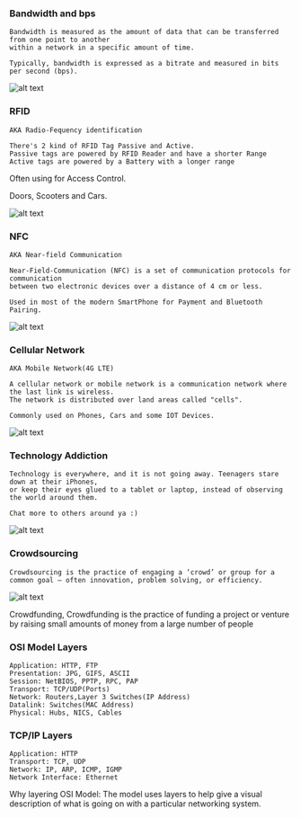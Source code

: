### Bandwidth and bps
    
    Bandwidth is measured as the amount of data that can be transferred from one point to another 
    within a network in a specific amount of time.
    
    Typically, bandwidth is expressed as a bitrate and measured in bits per second (bps).
    
![alt text](https://www.lifewire.com/thmb/Xn0qPM47NVxQNgw44piMWA1SaG0=/1550x1033/filters:fill(auto,1)/what-is-bandwidth-26258091-957d0a321cbe4b09b05b4b211b7e7e6b.png)

### RFID
    AKA Radio-Fequency identification
    
    There's 2 kind of RFID Tag Passive and Active.
    Passive tags are powered by RFID Reader and have a shorter Range
    Active tags are powered by a Battery with a longer range
    
   Often using for Access Control.
   
   Doors, Scooters and Cars.
   
![alt text](https://ae01.alicdn.com/kf/H17b7013e7c34456885ce1422eb844df32/Door-RF-Card-Password-Keyboard-Access-Control-System-Device-Machine-Security-125Khz-RFID-Proximity-Entry-Door.jpg_Q90.jpg_.webp)
    
    

### NFC 
    AKA Near-field Communication
    
    Near-Field-Communication (NFC) is a set of communication protocols for communication 
    between two electronic devices over a distance of 4 cm or less.
    
    Used in most of the modern SmartPhone for Payment and Bluetooth Pairing.
    
![alt text](https://www.konstantinfo.com/blog/wp-content/uploads/2019/07/top-nfc-payment-apps.png)

### Cellular Network

    AKA Mobile Network(4G LTE)

    A cellular network or mobile network is a communication network where the last link is wireless.
    The network is distributed over land areas called "cells".
    
    Commonly used on Phones, Cars and some IOT Devices.

![alt text](https://www.researchgate.net/profile/Vassilios_Vassilakis/publication/303590469/figure/fig2/AS:366680690708483@1464434897692/A-Software-Defined-Cellular-Network-Architecture.png)

### Technology Addiction

    Technology is everywhere, and it is not going away. Teenagers stare down at their iPhones, 
    or keep their eyes glued to a tablet or laptop, instead of observing the world around them.
    
    Chat more to others around ya :)
    
![alt text](https://www.coraservices.org/wp-content/uploads/2018/08/Technology-Addiction.jpg)
### Crowdsourcing

    Crowdsourcing is the practice of engaging a ‘crowd’ or group for a common goal — often innovation, problem solving, or efficiency.
    
![alt text](https://www.clickworker.de/wp-content/uploads/2018/03/crowdsourcing-entwicklung.jpg)

Crowdfunding, Crowdfunding is the practice of funding a project or venture by raising small amounts of money from a large number of people

### OSI Model Layers
    Application: HTTP, FTP
    Presentation: JPG, GIFS, ASCII
    Session: NetBIOS, PPTP, RPC, PAP
    Transport: TCP/UDP(Ports)
    Network: Routers,Layer 3 Switches(IP Address)
    Datalink: Switches(MAC Address)
    Physical: Hubs, NICS, Cables

### TCP/IP Layers 
    Application: HTTP
    Transport: TCP, UDP
    Network: IP, ARP, ICMP, IGMP
    Network Interface: Ethernet

Why layering OSI Model: The model uses layers to help give a visual description of what is going on with a particular networking system.

